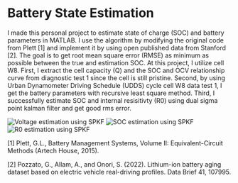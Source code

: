 # Battery State Estimation
I made this personal project to estimate state of charge (SOC) and battery parameters in MATLAB. I use the algorithm by modifying the original code from Plett [1] and implement it by using open published data from Stanford [2]. The goal is to get root mean square error (RMSE) as minimum as possible between the true and estimation SOC. At this project, I utilize cell W8. First, I extract the cell capacity (Q) and the SOC and OCV relationship curve from diagnostic test 1 since the cell is still pristine. Second, by using Urban Dynamometer Driving Schedule (UDDS) cycle cell W8 data test 1, I get the battery parameters with recursive least square method. Third, I successfully estimate SOC and internal resisitivty (R0) using dual sigma point kalman filter and get good rms error.

![Voltage estimation using SPKF](https://github.com/user-attachments/assets/c68a3824-7ac8-456a-96ac-9d67003f98b2)
![SOC estimation using SPKF](https://github.com/user-attachments/assets/4b8978d4-8dd2-4e95-a026-dd92c9980471)
![R0 estimation using SPKF](https://github.com/user-attachments/assets/42fe622f-16c8-47ec-9abd-05369c246cc5)

[1] Plett, G.L., Battery Management Systems, Volume II: Equivalent-Circuit Methods (Artech House, 2015).

[2] Pozzato, G., Allam, A., and Onori, S. (2022). Lithium-ion battery aging dataset based on electric vehicle real-driving profiles. Data Brief 41, 107995.
